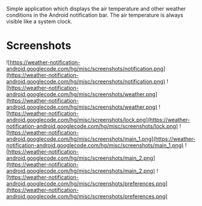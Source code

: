 Simple application which displays the air temperature and other weather conditions in the Android notification bar.
The air temperature is always visible like a system clock.

# Screenshots #
![https://weather-notification-android.googlecode.com/hg/misc/screenshots/notification.png](https://weather-notification-android.googlecode.com/hg/misc/screenshots/notification.png)
![https://weather-notification-android.googlecode.com/hg/misc/screenshots/weather.png](https://weather-notification-android.googlecode.com/hg/misc/screenshots/weather.png)
![https://weather-notification-android.googlecode.com/hg/misc/screenshots/lock.png](https://weather-notification-android.googlecode.com/hg/misc/screenshots/lock.png)
![https://weather-notification-android.googlecode.com/hg/misc/screenshots/main_1.png](https://weather-notification-android.googlecode.com/hg/misc/screenshots/main_1.png)
![https://weather-notification-android.googlecode.com/hg/misc/screenshots/main_2.png](https://weather-notification-android.googlecode.com/hg/misc/screenshots/main_2.png)
![https://weather-notification-android.googlecode.com/hg/misc/screenshots/preferences.png](https://weather-notification-android.googlecode.com/hg/misc/screenshots/preferences.png)